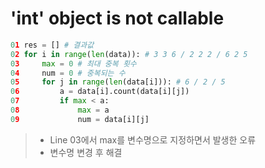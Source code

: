 # 'int' object is not callable
~~~python
01 res = [] # 결과값
02 for i in range(len(data)): # 3 3 6 / 2 2 2 / 6 2 5 
03     max = 0 # 최대 중복 횟수
04     num = 0 # 중복되는 수    
05     for j in range(len(data[i])): # 6 / 2 / 5
06         a = data[i].count(data[i][j])
07         if max < a:
08             max = a
09             num = data[i][j]
~~~
> - Line 03에서 max를 변수명으로 지정하면서 발생한 오류  
> - 변수명 변경 후 해결  
